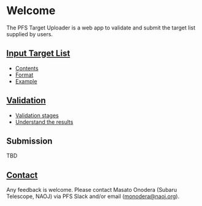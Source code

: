 # Welcome

The PFS Target Uploader is a web app to validate and submit the target list supplied by users.

## [Input Target List](inputs.md)

- [Contents](inputs.md#contents)
- [Format](inputs.md#file-format)
- [Example](inputs.md#example)

## [Validation](validation.md)

- [Validation stages](validation.md#stages)
- [Understand the results](validation.md#results)

## Submission

TBD

## [Contact](contact.md)

Any feedback is welcome. Please contact Masato Onodera (Subaru Telescope, NAOJ) via PFS Slack and/or email (<monodera@naoj.org>).